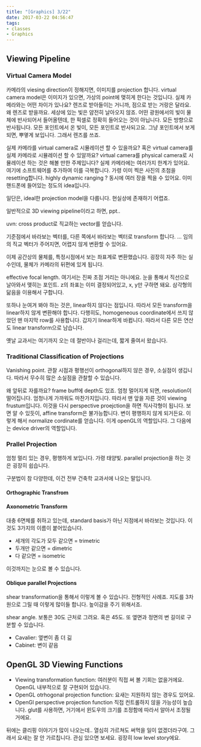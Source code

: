 ```yaml
---
title: "[Graphics] 3/22"
date: 2017-03-22 04:56:47
tags:
- classes
- Graphics
---
```

## Viewing Pipeline

### Virtual Camera Model

카메라의 viesing direction이 정해지면, 이미지를 projection 합니다.
virtual camera model은 이미지가 있으면, 가상의 point에 맺히게 한다는 것입니다.
실제 카메라와는 어떤 차이가 있나요?
렌즈로 받아들이는 거니까, 점으로 받는 거랑은 달라요.
왜 렌즈로 받을까요.
세상에 있는 빛은 얌전히 날아오지 않죠.
어떤 광원에서의 빛이 물체에 반사되어서 들어올텐데,
한 픽셀로 정확히 들어오는 것이 아닙니다.
모든 방향으로 반사됩니다.
모든 포인트에서 온 빛이, 모든 포인트로 반사되고요.
그냥 포인트에서 보게 되면, 뿌옇게 보입니다.
그래서 렌즈를 쓰죠.
<!-- more -->

실제 카메라를 virtual camera로 시뮬레이션 할 수 있을까요?
혹은 virtual camera를 실제 카메라로 시뮬레이션 할 수 있알까요?
virtual camera를 physical camera로 시뮬레이션 하는 것은 해볼 만한 주제입니다?
실제 카메라에는 여러가지 한계가 있어요.
여기에 소프트웨어를 추가하여 이를 극복합니다.
가령 이미 찍은 사진의 초첨을 resetting합니다.
highly dynamic ranging ?
동시에 여러 장을 찍을 수 있어요.
이미 핸드폰에 들어있는 정도의 idea입니다.

일단은, ideal한 projection model을 다룹니다.
현실상에 존재하기 어렵죠.

일반적으로 3D viewing pipeline이라고 하면, ppt..


uvn: cross product로 직교하는 vector를 얻습니다.

기준점에서 바라보는 벡터를, 다른 쪽에서 바라보는 벡터로 transform 합니다.
...
임의의 직교 벡터가 주어지면, 어렵지 않게 변환할 수 있어요.

이제 공간상의 물체를, 특정시점에서 보는 좌표계로 변환했습니다.
굉장히 자주 하는 실수인데, 물체가 카메라의 뒤편에 있게 됩니다.

effective focal length.
여기서는 진짜 초점 거리는 아니에요.
눈을 통해서 직선으로 날아와서 맺히는 포인트.
z의 좌표는 이미 결정되어있고, x, y만 구하면 돼요.
삼각형의 닮음을 이용해서 구합니다.

또하나 눈여겨 봐야 하는 것은, linear하지 않다는 점입니다.
따라서 모든 transform을 linear하지 않게 변환해야 합니다.
다행히도, homogeneous coordinate에서 쓰지 않았던 맨 마지막 row를 사용합니다.
갑자기 linear하게 바뀝니다.
따라서 다른 모든 연산도 linear transform으로 남습니다.

옛날 교과서는 여기까지 오는 데 절반이나 걸리는데, 짧게 줄여서 왔습니다.

### Traditional Classification of Projections
Vanishing point.
관찰 시점과 평행선이 orthogonal하지 않은 경우, 소실점이 생깁니다.
따라서 무수히 많은 소실점을 관찰할 수 있습니다.

왜 앞뒤로 자를까요?
frame buff에 depth도 있죠.
엄청 멀어지게 되면, resolution이 떨어집니다.
엄청나게 가까워도 마찬가지입니다.
따라서 맨 앞을 자른 것이 viewing frustum입니다.
이것을 다시 perspective proejction을 하면 직사각형이 됩니다.
보면 알 수 있듯이, affine transform은 불가능합니다.
변이 평행하지 않게 되거든요.
이렇게 해서 normalize cordinate를 얻습니다.
이게 openGL의 역할입니다.
그 다음에는 device driver의 역할입니다.

### Prallel Projection
엄청 멀리 있는 경우, 평행하게 보입니다.
가령 태양빛.
parallel projection을 하는 것은 굉장히 쉽습니다.

구분법이 참 다양한데, 이건 전부 건축학 교과서에 나오는 말입니다.

#### Orthographic Transfrom
#### Axonometric Transform
대충 6면체를 취하고 있는데, standard basis가 아닌 지점에서 바라보는 것입니다.
이것도 3가지의 이름이 붙어있습니다.
* 세개의 각도가 모두 같으면 = trimetric
* 두개만 같으면 = dimetric
* 다 같으면 = isometric

이것까지는 눈으로 볼 수 있습니다.

#### Oblique parallel Projections
shear transformation을 통해서 이렇게 볼 수 있습니다.
전형적인 사례죠.
지도를 3차원으로 그릴 때 이렇게 많이들 합니다.
높이감을 주기 위해서죠.

shear angle.
보통은 30도 근처로 그려요. 혹은 45도.
또 옆면과 정면의 변 길이로 구분할 수 있습니다.
* Cavalier: 옆변이 좀 더 긺
* Cabinet: 변이 같음

## OpenGL 3D Viewing Functions
* Viewing transformation function:
여러분이 직접 써 볼 기회는 없을거에요.
OpenGL 내부적으로 잘 구현되어 있습니다.
* OpenGL otrhogonal projection function:
요새는 지원하지 않는 경우도 있어요.
* OpenGl perspective projection function
직접 컨트롤하지 않을 가능성이 높습니다.
glut를 사용하면, 거기에서 윈도우의 크기를 조정함에 따라서 알아서 조정될 거에요.



뒤에는 클리핑 이야기가 많이 나오는데..
열심히 가르쳐도 써먹을 일이 없겠더라구여.
그래서 요새는 잘 안 가르칩니다.
관심 있으면 보세요.
굉장히 low level story에요.

